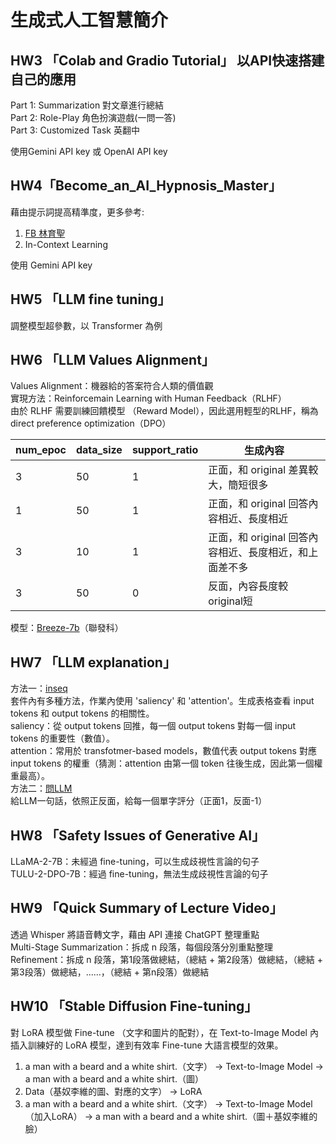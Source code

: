 # 生成式人工智慧簡介

## HW3 「Colab and Gradio Tutorial」 以API快速搭建自己的應用 
Part 1: Summarization 對文章進行總結  
Part 2: Role-Play 角色扮演遊戲(一問一答)    
Part 3: Customized Task 英翻中  

使用Gemini API key 或 OpenAI API key  

## HW4「Become_an_AI_Hypnosis_Master」
藉由提示詞提高精準度，更多參考:
1. [FB 林育聖](https://www.facebook.com/moinwawa/posts/pfbid0VBRrBKjvF2eP2ED3jWNTCpfK227uKC1uD3ZHMN5JpuY3bYdkeVMnM2hNh8ywagvWl)
2. In-Context Learning  

使用 Gemini API key

## HW5 「LLM fine tuning」
調整模型超參數，以 Transformer 為例

## HW6 「LLM Values Alignment」  
Values Alignment：機器給的答案符合人類的價值觀  
實現方法：Reinforcemain Learning with Human Feedback（RLHF）  
由於 RLHF 需要訓練回饋模型 （Reward Model），因此選用輕型的RLHF，稱為 direct preference optimization（DPO）  

| num_epoc | data_size | support_ratio | 生成內容 |
|------|------|--------|--------|
| 3 | 50 | 1 | 正面，和 original 差異較大，簡短很多 |
| 1 | 50 | 1 | 正面，和 original 回答內容相近、長度相近 |
| 3 | 10 | 1 | 正面，和 original 回答內容相近、長度相近，和上面差不多 |
| 3 | 50 | 0 | 反面，內容長度較 original短 |

模型：[Breeze-7b](https://www.mediatek.tw/blog/mediatek-research-breeze-7b)（聯發科）

## HW7 「LLM explanation」  
方法一：[inseq](https://github.com/inseq-team/inseq/)  
套件內有多種方法，作業內使用 'saliency' 和 'attention'。生成表格查看 input tokens 和 output tokens 的相關性。  
saliency：從 output tokens 回推，每一個 output tokens 對每一個 input tokens 的重要性（數值）。  
attention：常用於 transfotmer-based models，數值代表 output tokens 對應 input tokens 的權重（猜測：attention 由第一個 token 往後生成，因此第一個權重最高）。  
方法二：[問LLM](https://arxiv.org/pdf/2310.11207)  
給LLM一句話，依照正反面，給每一個單字評分（正面1，反面-1）  

## HW8 「Safety Issues of Generative AI」  
LLaMA-2-7B：未經過 fine-tuning，可以生成歧視性言論的句子  
TULU-2-DPO-7B：經過 fine-tuning，無法生成歧視性言論的句子  

## HW9 「Quick Summary of Lecture Video」  
透過 Whisper 將語音轉文字，藉由 API 連接 ChatGPT 整理重點  
Multi-Stage Summarization：拆成 n 段落，每個段落分別重點整理  
Refinement：拆成 n 段落，第1段落做總結，（總結 + 第2段落）做總結，（總結 + 第3段落）做總結，......，（總結 + 第n段落）做總結  

## HW10 「Stable Diffusion Fine-tuning」
對 LoRA 模型做 Fine-tune （文字和圖片的配對），在 Text-to-Image Model 內插入訓練好的 LoRA 模型，達到有效率 Fine-tune 大語言模型的效果。
1. a man with a beard and a white shirt.（文字） $\rightarrow$ Text-to-Image Model $\rightarrow$ a man with a beard and a white shirt.（圖）
2. Data（基奴李維的圖、對應的文字） $\rightarrow$ LoRA 
3. a man with a beard and a white shirt.（文字） $\rightarrow$ Text-to-Image Model（加入LoRA） $\rightarrow$ a man with a beard and a white shirt.（圖＋基奴李維的臉）









